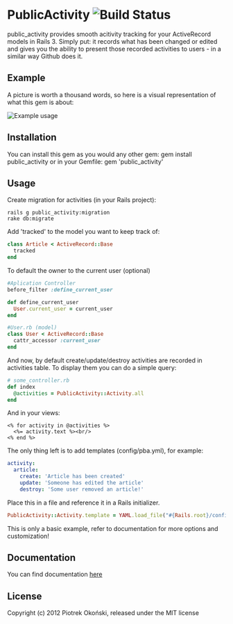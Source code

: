 # PublicActivity ![Build Status](http://travis-ci.org/pokonski/public_activity.png)

public_activity provides smooth acitivity tracking for your ActiveRecord models in Rails 3.
Simply put: it records what has been changed or edited and gives you the ability to present those recorded activities to users - in a similar way Github does it.

## Example

A picture is worth a thousand words, so here is a visual representation of what this gem is about:

![Example usage](http://i.imgur.com/uGPSm.png)

## Installation

You can install this gem as you would any other gem:
    gem install public_activity
or in your Gemfile:
    gem 'public_activity'

## Usage

Create migration for activities (in your Rails project):

    rails g public_activity:migration
    rake db:migrate

Add 'tracked' to the model you want to keep track of:

```ruby
class Article < ActiveRecord::Base
  tracked
end
```

To default the owner to the current user (optional)

```ruby
#Aplication Controller
before_filter :define_current_user

def define_current_user
  User.current_user = current_user
end

#User.rb (model)
class User < ActiveRecord::Base
  cattr_accessor :current_user
end
```

And now, by default create/update/destroy activities are recorded in activities table. 
To display them you can do a simple query:

```ruby
# some_controller.rb
def index
  @activities = PublicActivity::Activity.all
end
```

And in your views:

```erb
<% for activity in @activities %>
  <%= activity.text %><br/>
<% end %>
```

The only thing left is to add templates (config/pba.yml), for example:

```yaml
activity:
  article:
    create: 'Article has been created'
    update: 'Someone has edited the article'
    destroy: 'Some user removed an article!'
```
Place this in a file and reference it in a Rails initializer.

```ruby
PublicActivity::Activity.template = YAML.load_file("#{Rails.root}/config/pba.yml")
```

This is only a basic example, refer to documentation for more options and customization!
## Documentation

You can find documentation [here](http://rubydoc.info/gems/public_activity/)

## License
Copyright (c) 2012 Piotrek Okoński, released under the MIT license
